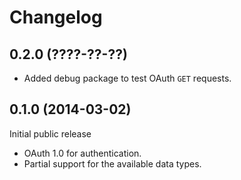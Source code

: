 # Changelog #

## 0.2.0 (????-??-??) ##

- Added debug package to test OAuth `GET` requests.

## 0.1.0 (2014-03-02) ##

Initial public release

- OAuth 1.0 for authentication.
- Partial support for the available data types.
